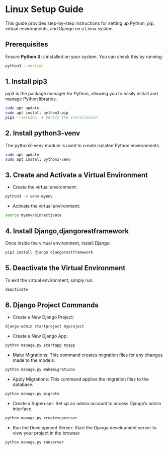 # Linux Setup Guide

This guide provides step-by-step instructions for setting up Python, pip, virtual environments, and Django on a Linux system.

## Prerequisites

Ensure **Python 3** is installed on your system. You can check this by running:

```bash
python3 --version
```



## 1. Install pip3
pip3 is the package manager for Python, allowing you to easily install and manage Python libraries.
```bash
sudo apt update
sudo apt install python3-pip
pip3 --version  # Verify the installation
```




## 2. Install python3-venv
The python3-venv module is used to create isolated Python environments.
```bash
sudo apt update
sudo apt install python3-venv
```



## 3. Create and Activate a Virtual Environment
- Create the virtual environment:
```bash
python3 -m venv myenv
```

- Activate the virtual environment:
```bash
source myenv/bin/activate
```


## 4. Install Django,djangorestframework
Once inside the virtual environment, install Django:
```bash
pip3 install django djangorestframework
```



## 5. Deactivate the Virtual Environment
To exit the virtual environment, simply run:
```bash
deactivate
```


## 6. Django Project Commands
- Create a New Django Project:
```bash
django-admin startproject myproject
```

- Create a New Django App:
```bash
python manage.py startapp myapp
```
- Make Migrations: This command creates migration files for any changes made to the models.
```bash
python manage.py makemigrations
```
- Apply Migrations: This command applies the migration files to the database.
```bash
python manage.py migrate
```
- Create a Superuser: Set up an admin account to access Django’s admin interface.
```bash
python manage.py createsuperuser
```
- Run the Development Server: Start the Django development server to view your project in the browser.
```bash
python manage.py runserver
```
